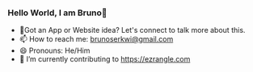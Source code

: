 ### Hello World, I am Bruno👋

<!--
**nDZIB/ndzib** is a ✨ _special_ ✨ repository because its `README.md` (this file) appears on your GitHub profile. -->

- 🔭Got an App or Website idea? Let's connect to talk more about this.
- 📫 How to reach me: brunoserkwi@gmail.com
- 😄 Pronouns: He/Him
- 🌱 I’m currently contributing to https://ezrangle.com
<!--- ⚡ Fun fact: ...
- 🤔 I’m looking for help with ...
- 💬 Ask me about ...
-->
